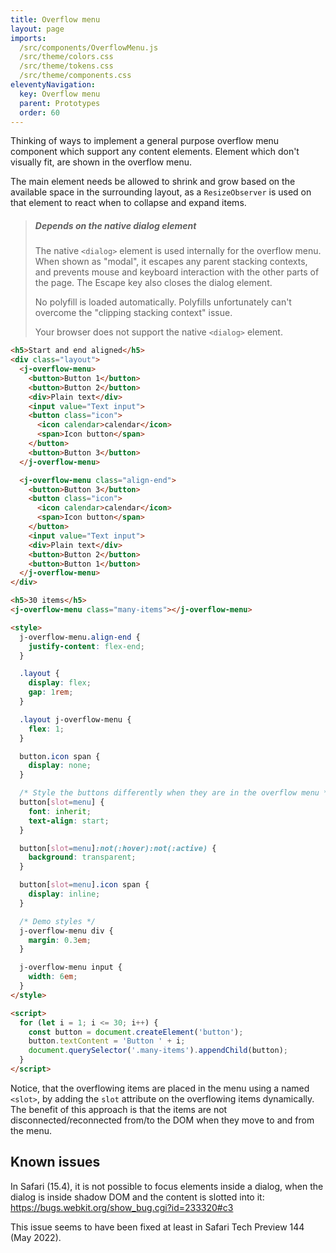 ```yaml
---
title: Overflow menu
layout: page
imports:
  /src/components/OverflowMenu.js
  /src/theme/colors.css
  /src/theme/tokens.css
  /src/theme/components.css
eleventyNavigation:
  key: Overflow menu
  parent: Prototypes
  order: 60
---
```


Thinking of ways to implement a general purpose overflow menu component which support any content elements. Element which don't visually fit, are shown in the overflow menu.

The main element needs be allowed to shrink and grow based on the available space in the surrounding layout, as a `ResizeObserver` is used on that element to react when to collapse and expand items.

> ##### Depends on the native dialog element
> The native `<dialog>` element is used internally for the overflow menu. When shown as "modal", it escapes any parent stacking contexts, and prevents mouse and keyboard interaction with the other parts of the page. The Escape key also closes the dialog element.
>
> No polyfill is loaded automatically. Polyfills unfortunately can't overcome the "clipping stacking context" issue.
>
> <p class="dialog-not-supported">Your browser does not support the native <code>&lt;dialog&gt;</code> element.</p>

<render-example></render-example>
```html
<h5>Start and end aligned</h5>
<div class="layout">
  <j-overflow-menu>
    <button>Button 1</button>
    <button>Button 2</button>
    <div>Plain text</div>
    <input value="Text input">
    <button class="icon">
      <icon calendar>calendar</icon>
      <span>Icon button</span>
    </button>
    <button>Button 3</button>
  </j-overflow-menu>

  <j-overflow-menu class="align-end">
    <button>Button 3</button>
    <button class="icon">
      <icon calendar>calendar</icon>
      <span>Icon button</span>
    </button>
    <input value="Text input">
    <div>Plain text</div>
    <button>Button 2</button>
    <button>Button 1</button>
  </j-overflow-menu>
</div>

<h5>30 items</h5>
<j-overflow-menu class="many-items"></j-overflow-menu>

<style>
  j-overflow-menu.align-end {
    justify-content: flex-end;
  }

  .layout {
    display: flex;
    gap: 1rem;
  }

  .layout j-overflow-menu {
    flex: 1;
  }

  button.icon span {
    display: none;
  }

  /* Style the buttons differently when they are in the overflow menu */
  button[slot=menu] {
    font: inherit;
    text-align: start;
  }

  button[slot=menu]:not(:hover):not(:active) {
    background: transparent;
  }

  button[slot=menu].icon span {
    display: inline;
  }

  /* Demo styles */
  j-overflow-menu div {
    margin: 0.3em;
  }

  j-overflow-menu input {
    width: 6em;
  }
</style>

<script>
  for (let i = 1; i <= 30; i++) {
    const button = document.createElement('button');
    button.textContent = 'Button ' + i;
    document.querySelector('.many-items').appendChild(button);
  }
</script>
```

<script>
if (typeof HTMLDialogElement !== 'undefined') {
  document.querySelector('.dialog-not-supported').style.display = 'none';
}
</script>

<style>
.dialog-not-supported {
  color: var(--red-600);
}
</style>

Notice, that the overflowing items are placed in the menu using a named `<slot>`, by adding the `slot` attribute on the overflowing items dynamically. The benefit of this approach is that the items are not disconnected/reconnected from/to the DOM when they move to and from the menu.

## Known issues

In Safari (15.4), it is not possible to focus elements inside a dialog, when the dialog is inside shadow DOM and the content is slotted into it: https://bugs.webkit.org/show_bug.cgi?id=233320#c3

This issue seems to have been fixed at least in Safari Tech Preview 144 (May 2022).
